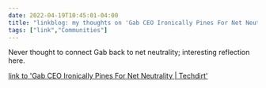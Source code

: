 ```yaml
---
date: 2022-04-19T10:45:01-04:00
title: "linkblog: my thoughts on 'Gab CEO Ironically Pines For Net Neutrality | Techdirt'"
tags: ["link","Communities"]
---
```

Never thought to connect Gab back to net neutrality; interesting reflection here.
 
[link to 'Gab CEO Ironically Pines For Net Neutrality | Techdirt'](https://www.techdirt.com/2022/04/19/gab-ceo-ironically-pines-for-net-neutrality/)
